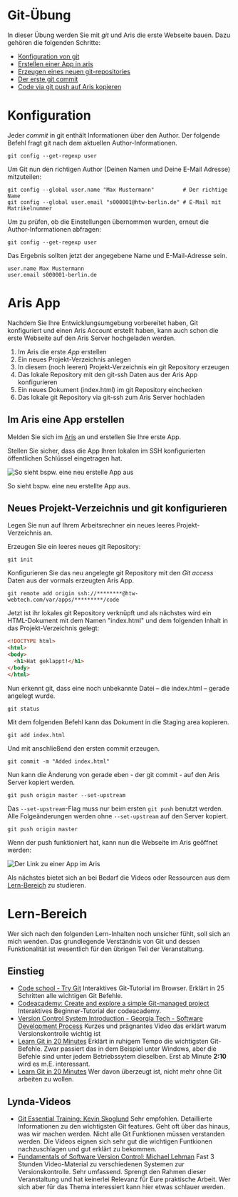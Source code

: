 # Git-Übung

In dieser Übung werden Sie mit *git* und Aris die erste Webseite bauen.
Dazu gehören die folgenden Schritte:

* [Konfiguration von git](#konfiguration)
* [Erstellen einer App in aris](#aris-app)
* [Erzeugen eines neuen git-repositories](#git-repository)
* [Der erste git commit](#erster-git-commit)
* [Code via git push auf Aris kopieren](#push-git-changes)


# Konfiguration

Jeder *commit* in git enthält Informationen über den Author. Der folgende Befehl
fragt git nach dem aktuellen Author-Informationen.

~~~
git config --get-regexp user
~~~

Um Git nun den richtigen Author (Deinen Namen und Deine E-Mail Adresse) mitzuteilen:

~~~
git config --global user.name "Max Mustermann"         # Der richtige Name
git config --global user.email "s000001@htw-berlin.de" # E-Mail mit Matrikelnummer
~~~

Um zu prüfen, ob die Einstellungen übernommen wurden, erneut die Author-Informationen
abfragen:

~~~
git config --get-regexp user
~~~

Das Ergebnis sollten jetzt der angegebene Name und E-Mail-Adresse sein.

~~~
user.name Max Mustermann
user.email s000001-berlin.de
~~~


# Aris App

Nachdem Sie Ihre Entwicklungsumgebung vorbereitet haben, Git konfiguriert und einen
Aris Account erstellt haben, kann auch schon die erste Webseite auf den Aris Server
hochgeladen werden.

1. Im Aris die erste *App* erstellen
1. Ein neues Projekt-Verzeichnis anlegen
1. In diesem (noch leeren) Projekt-Verzeichnis ein git Repository erzeugen
1. Das lokale Repository mit den git-ssh Daten aus der Aris App konfigurieren
1. Ein neues Dokument (index.html) im git Repository einchecken
1. Das lokale git Repository via git-ssh zum Aris Server hochladen


## Im Aris eine App erstellen

Melden Sie sich im [Aris](http://admin.htw-webtech.com/) an und erstellen Sie Ihre
erste App.

Stellen Sie sicher, dass die App Ihren lokalen im SSH konfigurierten öffentlichen
Schlüssel eingetragen hat.

![So sieht bspw. eine neu erstelle App aus](exercises/setup/aris-setup3.png)

So sieht bspw. eine neu erstellte App aus.


## Neues Projekt-Verzeichnis und git konfigurieren

Legen Sie nun auf Ihrem Arbeitsrechner ein neues leeres Projekt-Verzeichnis an.

Erzeugen Sie ein leeres neues git Repository:

~~~
git init
~~~

Konfigurieren Sie das neu angelegte git Repository mit den *Git access* Daten
aus der vormals erzeugten Aris App.

~~~
git remote add origin ssh://********@htw-webtech.com/var/apps/*********/code
~~~

Jetzt ist ihr lokales git Repository verknüpft und als nächstes wird ein HTML-Dokument
mit dem Namen "index.html" und dem folgenden Inhalt in das Projekt-Verzeichnis gelegt:

~~~html
<!DOCTYPE html>
<html>
<body>
  <h1>Hat geklappt!</h1>
</body>
</html>
~~~

Nun erkennt git, dass eine noch unbekannte Datei – die index.html – gerade angelegt
wurde.

~~~
git status
~~~

Mit dem folgenden Befehl kann das Dokument in die Staging area kopieren.

~~~
git add index.html
~~~

Und mit anschließend den ersten commit erzeugen.

~~~
git commit -m "Added index.html"
~~~

Nun kann die Änderung von gerade eben - der git commit - auf den Aris Server
kopiert werden.

~~~
git push origin master --set-upstream
~~~

Das `--set-upstream`-Flag muss nur beim ersten `git push` benutzt werden. Alle
Folgeänderungen werden ohne `--set-upstream` auf den Server kopiert.

~~~
git push origin master
~~~

Wenn der push funktioniert hat, kann nun die Webseite im Aris geöffnet werden:

![Der Link zu einer App im Aris](exercises/setup/aris-open-web.png)

Als nächstes bietet sich an bei Bedarf die Videos oder Ressourcen aus dem [Lern-Bereich](#lern-bereich)
zu studieren.


# Lern-Bereich

Wer sich nach den folgenden Lern-Inhalten noch unsicher fühlt, soll sich an mich wenden. Das grundlegende
Verständnis von Git und dessen Funktionalität ist wesentlich für den übrigen Teil der Veranstaltung.


## Einstieg

* [Code school - Try Git](https://try.github.io)
  Interaktives Git-Tutorial im Browser. Erklärt in 25 Schritten alle wichtigen Git Befehle.
* [Codeacademy: Create and explore a simple Git-managed project](https://www.codecademy.com/learn/learn-git)
  Interaktives Beginner-Tutorial der codeacademy.
* [Version Control System Introduction - Georgia Tech - Software Development Process](https://www.youtube.com/embed/zbKdDsNNOhg)
  Kurzes und prägnantes Video das erklärt warum Versionskontrolle wichtig ist
* [Learn Git in 20 Minutes](https://www.youtube.com/embed/Y9XZQO1n_7c?t=2m10)
  Erklärt in ruhigem Tempo die wichtigsten Git-Befehle. Zwar passiert das in dem Beispiel unter Windows, aber
  die Befehle sind unter jedem Betriebssytem dieselben. Erst ab Minute **2:10** wird es m.E. interessant.
* [Learn Git in 20 Minutes](https://www.youtube.com/embed/o4PFDKIc2fs)
  Wer davon überzeugt ist, nicht mehr ohne Git arbeiten zu wollen.

## Lynda-Videos
* [Git Essential Training: Kevin Skoglund](http://www.lynda.com/Git-tutorials/Git-Essential-Training/100222-2.html)
  Sehr empfohlen. Detaillierte Informationen zu den wichtigsten Git features. Geht oft über das hinaus, was wir machen
  werden. Nicht alle Git Funktionen müssen verstanden werden. Die Videos eignen sich sehr gut die wichtigen Funtkionen
  nachzuschlagen und gut erklärt zu bekommen.
* [Fundamentals of Software Version Control: Michael Lehman](http://www.lynda.com/Version-Control-tutorials/Fundamentals-Software-Version-Control/106788-2.html)
  Fast 3 Stunden Video-Material zu verschiedenen Systemen zur Versionskontrolle. Sehr umfassend. Sprengt den Rahmen
  dieser Veranstaltung und hat keinerlei Relevanz für Eure praktische Arbeit. Wer sich aber für das Thema interessiert
  kann hier etwas schlauer werden.
